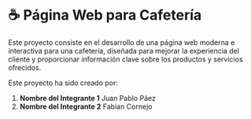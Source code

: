 # ☕ Página Web para Cafetería

Este proyecto consiste en el desarrollo de una página web moderna e interactiva para una cafetería,
diseñada para mejorar la experiencia del cliente y proporcionar información clave sobre los productos y servicios ofrecidos.

Este proyecto ha sido creado por:

1. **Nombre del Integrante 1** Juan Pablo Páez
2. **Nombre del Integrante 2** Fabian Cornejo

